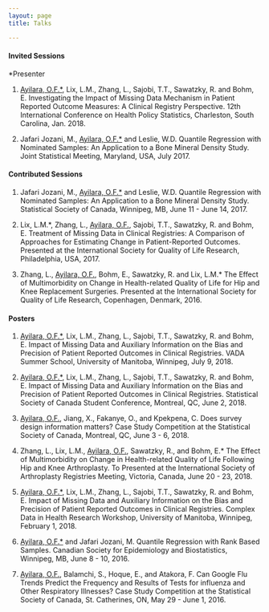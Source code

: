 ```yaml
---
layout: page
title: Talks

---
```


#### Invited Sessions ####
*Presenter 

1. [Ayilara, O.F.*](https://olawaleayilara.github.io/aboutme/), Lix, L.M., Zhang, L., Sajobi, T.T., Sawatzky, R. and Bohm, E. Investigating the Impact of Missing Data Mechanism in Patient Reported Outcome Measures: A Clinical Registry Perspective.
12th International Conference on Health Policy Statistics, Charleston, South Carolina, Jan. 2018.

2. Jafari Jozani, M., [Ayilara, O.F.*](https://olawaleayilara.github.io/aboutme/) and Leslie, W.D. Quantile Regression with Nominated Samples: An Application to a Bone Mineral Density Study. Joint Statistical Meeting, Maryland, USA, July 2017.

#### Contributed Sessions ####

 1. Jafari Jozani, M., [Ayilara, O.F.*](https://olawaleayilara.github.io/aboutme/) and Leslie, W.D. Quantile Regression with Nominated Samples: An Application to a Bone Mineral Density Study. Statistical Society of Canada, Winnipeg, MB, June 11 - June
14, 2017.

 2. Lix, L.M.*, Zhang, L., [Ayilara, O.F.](https://olawaleayilara.github.io/aboutme/), Sajobi, T.T., Sawatzky, R. and Bohm, E. Treatment of Missing Data in Clinical Registries: A Comparison of Approaches for Estimating Change in Patient-Reported Outcomes. Presented at the International Society for Quality of Life Research, Philadelphia, USA, 2017.

 3. Zhang, L., [Ayilara, O.F.](https://olawaleayilara.github.io/aboutme/), Bohm, E., Sawatzky, R. and Lix, L.M.* The Effect of Multimorbidity on Change in Health-related Quality of Life for Hip and Knee Replacement Surgeries. Presented at the International Society for Quality of Life Research, Copenhagen, Denmark, 2016.

#### Posters ####
1. [Ayilara, O.F.*](https://olawaleayilara.github.io/aboutme/), Lix, L.M., Zhang, L., Sajobi, T.T., Sawatzky, R. and Bohm, E. Impact of Missing Data and Auxiliary Information on the Bias and Precision of Patient Reported Outcomes in Clinical Registries. VADA Summer School, University of Manitoba, Winnipeg, July 9, 2018.

2. [Ayilara, O.F.*](https://olawaleayilara.github.io/aboutme/), Lix, L.M., Zhang, L., Sajobi, T.T., Sawatzky, R. and Bohm, E. Impact of Missing Data and Auxiliary Information on the Bias and Precision of Patient Reported Outcomes in Clinical Registries. Statistical Society of Canada Student Conference, Montreal, QC, June 2, 2018.

3. [Ayilara, O.F.](https://olawaleayilara.github.io/aboutme/), Jiang, X., Fakanye, O., and Kpekpena, C. Does survey design information matters? Case Study Competition at the Statistical Society of Canada, Montreal, QC, June 3 - 6, 2018.

4. Zhang, L., Lix, L.M., [Ayilara, O.F.](https://olawaleayilara.github.io/aboutme/), Sawatzky, R., and Bohm, E.* The Effect of Multimorbidity on Change in Health-related Quality of Life Following Hip and Knee Arthroplasty. To Presented at the International Society of Arthroplasty Registries Meeting, Victoria, Canada, June 20 - 23, 2018.

5. [Ayilara, O.F.*](https://olawaleayilara.github.io/aboutme/), Lix, L.M., Zhang, L., Sajobi, T.T., Sawatzky, R. and Bohm, E. Impact of Missing Data and Auxiliary Information on the Bias and Precision of Patient Reported Outcomes in Clinical Registries. Complex Data in Health Research Workshop, University of Manitoba, Winnipeg, February 1, 2018.

6. [Ayilara, O.F.*](https://olawaleayilara.github.io/aboutme/) and Jafari Jozani, M. Quantile Regression with Rank Based Samples. Canadian Society for Epidemiology and Biostatistics, Winnipeg, MB, June 8 - 10, 2016.

7. [Ayilara, O.F.](https://olawaleayilara.github.io/aboutme/), Balamchi, S., Hoque, E., and Atakora, F. Can Google Flu Trends Predict the Frequency and Results of Tests for influenza and Other Respiratory Illnesses? Case Study Competition at the Statistical Society of Canada, St. Catherines, ON, May 29 - June 1, 2016.




